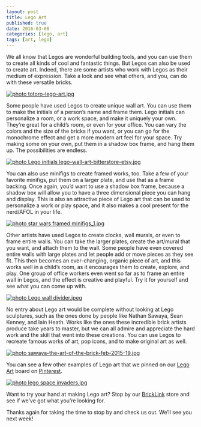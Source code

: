```yaml
---
layout: post
title: Lego Art
published: true
date: 2016-03-08
categories: [lego, art]
tags: [art, lego]
---
```


We all know that Legos are wonderful building tools, and you can use them to create all kinds of cool and fantastic things.  But Legos can also be used to create art.  Indeed, there are some artists who work with Legos as their medium of expression.  Take a look and see what others, and you, can do with these versatile bricks.

<a href="http://s63.photobucket.com/user/anellas/media/totoro-lego-art.jpg.html" target="_blank"><img src="http://i63.photobucket.com/albums/h144/anellas/totoro-lego-art.jpg" border="0" alt=" photo totoro-lego-art.jpg"/></a>

Some people have used Legos to create unique wall art.  You can use them to make the initials of a person’s name and frame them.  Lego initials can personalize a room, or a work space, and make it uniquely your own.  They’re great for a child’s room, or even for your office.  You can vary the colors and the size of the bricks if you want, or you can go for the monochrome effect and get a more modern art feel for your space.  Try making some on your own, put them in a shadow box frame, and hang them up.  The possibilities are endless.

<a href="http://s63.photobucket.com/user/anellas/media/Lego%20initials%20lego-wall-art-bitterstore-etsy.jpg.html" target="_blank"><img src="http://i63.photobucket.com/albums/h144/anellas/Lego%20initials%20lego-wall-art-bitterstore-etsy.jpg" border="0" alt=" photo Lego initials lego-wall-art-bitterstore-etsy.jpg"/></a>

You can also use minifigs to create framed works, too.  Take a few of your favorite minifigs, put them on a larger plate, and use that as a frame backing.  Once again, you’d want to use a shadow box frame, because a shadow box will allow you to have a three dimensional piece you can hang and display.  This is also an attractive piece of Lego art that can be used to personalize a work or play space, and it also makes a cool present for the nerd/AFOL in your life.

<a href="http://s63.photobucket.com/user/anellas/media/star%20wars%20framed%20minifigs_1.jpg.html" target="_blank"><img src="http://i63.photobucket.com/albums/h144/anellas/star%20wars%20framed%20minifigs_1.jpg" border="0" alt=" photo star wars framed minifigs_1.jpg"/></a>

Other artists have used Legos to create clocks, wall murals, or even to frame entire walls.  You can take the larger plates, create the art/mural that you want, and attach them to the wall.  Some people have even covered entire walls with large plates and let people add or move pieces as they see fit.  This then becomes an ever-changing, organic piece of art, and this works well in a child’s room, as it encourages them to create, explore, and play.  One group of office workers even went so far as to frame an entire wall in Legos, and the effect is creative and playful.  Try it for yourself and see what you can come up with.

<a href="http://s63.photobucket.com/user/anellas/media/Lego%20wall%20divider.jpeg.html" target="_blank"><img src="http://i63.photobucket.com/albums/h144/anellas/Lego%20wall%20divider.jpeg" border="0" alt=" photo Lego wall divider.jpeg"/></a>

No entry about Lego art would be complete without looking at Lego sculptures, such as the ones done by people like Nathan Sawaya, Sean Kenney, and Iain Heath.  Works like the ones these incredible brick artists produce take years to master, but we can all admire and appreciate the hard work and the skill that went into these creations.  You can use Legos to recreate famous works of art, pop icons, and to make original art as well.  

<a href="http://s63.photobucket.com/user/anellas/media/sawaya-the-art-of-the-brick-feb-2015-19.jpg.html" target="_blank"><img src="http://i63.photobucket.com/albums/h144/anellas/sawaya-the-art-of-the-brick-feb-2015-19.jpg" border="0" alt=" photo sawaya-the-art-of-the-brick-feb-2015-19.jpg"/></a>

You can see a few other examples of Lego art that we pinned on our [Lego Art]( https://www.pinterest.com/adobebrick/lego-art/) board on [Pinterest]( https://www.pinterest.com/adobebrick/).

<a href="http://s63.photobucket.com/user/anellas/media/lego%20space%20invaders.jpg.html" target="_blank"><img src="http://i63.photobucket.com/albums/h144/anellas/lego%20space%20invaders.jpg" border="0" alt=" photo lego space invaders.jpg"/></a>

Want to try your hand at making Lego art?  Stop by our [BrickLink]( http://www.bricklink.com/store.asp?p=AdobeBrick) store and see if we’ve got what you’re looking for.

Thanks again for taking the time to stop by and check us out.  We’ll see you next week!



